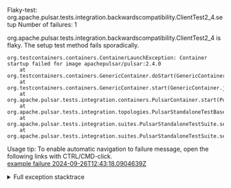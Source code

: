         
Flaky-test: org.apache.pulsar.tests.integration.backwardscompatibility.ClientTest2_4.setup
Number of failures: 1

org.apache.pulsar.tests.integration.backwardscompatibility.ClientTest2_4 is flaky. The setup test method fails sporadically.

```
org.testcontainers.containers.ContainerLaunchException: Container startup failed for image apachepulsar/pulsar:2.4.0
	at org.testcontainers.containers.GenericContainer.doStart(GenericContainer.java:349)
	at org.testcontainers.containers.GenericContainer.start(GenericContainer.java:322)
	at org.apache.pulsar.tests.integration.containers.PulsarContainer.start(PulsarContainer.java:251)
	at org.apache.pulsar.tests.integration.topologies.PulsarStandaloneTestBase.startCluster(PulsarStandaloneTestBase.java:87)
	at org.apache.pulsar.tests.integration.suites.PulsarStandaloneTestSuite.setUpCluster(PulsarStandaloneTestSuite.java:39)
	at org.apache.pulsar.tests.integration.suites.PulsarStandaloneTestSuite.setup(PulsarStandaloneTestSuite.java:50)
```

Usage tip: To enable automatic navigation to failure message, open the following links with CTRL/CMD-click.  
[example failure 2024-09-26T12:43:18.0904639Z](https://github.com/apache/pulsar/actions/runs/11051928931/job/30703892691#step:12:3267)  


<details>
<summary>Full exception stacktrace</summary>
<code><pre>
org.testcontainers.containers.ContainerLaunchException: Container startup failed for image apachepulsar/pulsar:2.4.0
	at org.testcontainers.containers.GenericContainer.doStart(GenericContainer.java:349)
	at org.testcontainers.containers.GenericContainer.start(GenericContainer.java:322)
	at org.apache.pulsar.tests.integration.containers.PulsarContainer.start(PulsarContainer.java:251)
	at org.apache.pulsar.tests.integration.topologies.PulsarStandaloneTestBase.startCluster(PulsarStandaloneTestBase.java:87)
	at org.apache.pulsar.tests.integration.suites.PulsarStandaloneTestSuite.setUpCluster(PulsarStandaloneTestSuite.java:39)
	at org.apache.pulsar.tests.integration.suites.PulsarStandaloneTestSuite.setup(PulsarStandaloneTestSuite.java:50)
	at java.base/jdk.internal.reflect.NativeMethodAccessorImpl.invoke0(Native Method)
	at java.base/jdk.internal.reflect.NativeMethodAccessorImpl.invoke(NativeMethodAccessorImpl.java:77)
	at java.base/jdk.internal.reflect.DelegatingMethodAccessorImpl.invoke(DelegatingMethodAccessorImpl.java:43)
	at java.base/java.lang.reflect.Method.invoke(Method.java:569)
	at org.testng.internal.invokers.MethodInvocationHelper.invokeMethod(MethodInvocationHelper.java:139)
	at org.testng.internal.invokers.MethodInvocationHelper.invokeMethodConsideringTimeout(MethodInvocationHelper.java:69)
	at org.testng.internal.invokers.ConfigInvoker.invokeConfigurationMethod(ConfigInvoker.java:361)
	at org.testng.internal.invokers.ConfigInvoker.invokeConfigurations(ConfigInvoker.java:296)
	at org.testng.internal.invokers.TestMethodWorker.invokeBeforeClassMethods(TestMethodWorker.java:180)
	at org.testng.internal.invokers.TestMethodWorker.run(TestMethodWorker.java:122)
	at java.base/java.util.ArrayList.forEach(ArrayList.java:1511)
	at org.testng.TestRunner.privateRun(TestRunner.java:829)
	at org.testng.TestRunner.run(TestRunner.java:602)
	at org.testng.SuiteRunner.runTest(SuiteRunner.java:437)
	at org.testng.SuiteRunner.runSequentially(SuiteRunner.java:431)
	at org.testng.SuiteRunner.privateRun(SuiteRunner.java:391)
	at org.testng.SuiteRunner.run(SuiteRunner.java:330)
	at org.testng.SuiteRunnerWorker.runSuite(SuiteRunnerWorker.java:52)
	at org.testng.SuiteRunnerWorker.run(SuiteRunnerWorker.java:95)
	at org.testng.TestNG.runSuitesSequentially(TestNG.java:1256)
	at org.testng.TestNG.runSuitesLocally(TestNG.java:1176)
	at org.testng.TestNG.runSuites(TestNG.java:1099)
	at org.testng.TestNG.run(TestNG.java:1067)
	at org.apache.maven.surefire.testng.TestNGExecutor.run(TestNGExecutor.java:308)
	at org.apache.maven.surefire.testng.TestNGXmlTestSuite.execute(TestNGXmlTestSuite.java:71)
	at org.apache.maven.surefire.testng.TestNGProvider.invoke(TestNGProvider.java:113)
	at org.apache.maven.surefire.booter.ForkedBooter.runSuitesInProcess(ForkedBooter.java:385)
	at org.apache.maven.surefire.booter.ForkedBooter.execute(ForkedBooter.java:162)
	at org.apache.maven.surefire.booter.ForkedBooter.run(ForkedBooter.java:507)
	at org.apache.maven.surefire.booter.ForkedBooter.main(ForkedBooter.java:495)
Caused by: org.rnorth.ducttape.RetryCountExceededException: Retry limit hit with exception
	at org.rnorth.ducttape.unreliables.Unreliables.retryUntilSuccess(Unreliables.java:88)
	at org.testcontainers.containers.GenericContainer.doStart(GenericContainer.java:334)
	... 35 more
Caused by: org.testcontainers.containers.ContainerLaunchException: Could not create/start container
	at org.testcontainers.containers.GenericContainer.tryStart(GenericContainer.java:553)
	at org.testcontainers.containers.GenericContainer.lambda$doStart$0(GenericContainer.java:344)
	at org.rnorth.ducttape.unreliables.Unreliables.retryUntilSuccess(Unreliables.java:81)
	... 36 more
Caused by: org.testcontainers.containers.ContainerLaunchException: Timed out waiting for URL to be accessible (http://localhost:32781/admin/v2/namespaces/public/default should return HTTP [200])
	at org.testcontainers.containers.wait.strategy.HttpWaitStrategy.waitUntilReady(HttpWaitStrategy.java:320)
	at org.testcontainers.containers.wait.strategy.AbstractWaitStrategy.waitUntilReady(AbstractWaitStrategy.java:52)
	at org.testcontainers.containers.GenericContainer.waitUntilContainerStarted(GenericContainer.java:964)
	at org.testcontainers.containers.GenericContainer.tryStart(GenericContainer.java:490)
	... 38 more
Caused by: org.rnorth.ducttape.TimeoutException: Timeout waiting for result with exception
	at org.rnorth.ducttape.unreliables.Unreliables.retryUntilSuccess(Unreliables.java:54)
	at org.testcontainers.containers.wait.strategy.HttpWaitStrategy.waitUntilReady(HttpWaitStrategy.java:252)
	... 41 more
Caused by: java.lang.RuntimeException: HTTP response code was: 404
	at org.testcontainers.containers.wait.strategy.HttpWaitStrategy.lambda$null$6(HttpWaitStrategy.java:296)
	at org.rnorth.ducttape.ratelimits.RateLimiter.doWhenReady(RateLimiter.java:27)
	at org.testcontainers.containers.wait.strategy.HttpWaitStrategy.lambda$waitUntilReady$7(HttpWaitStrategy.java:257)
	at org.rnorth.ducttape.unreliables.Unreliables.lambda$retryUntilSuccess$0(Unreliables.java:43)
	at java.base/java.util.concurrent.FutureTask.run(FutureTask.java:264)
	at java.base/java.util.concurrent.ThreadPoolExecutor.runWorker(ThreadPoolExecutor.java:1136)
	at java.base/java.util.concurrent.ThreadPoolExecutor$Worker.run(ThreadPoolExecutor.java:635)
	at java.base/java.lang.Thread.run(Thread.java:840)

</pre></code>
</details>


